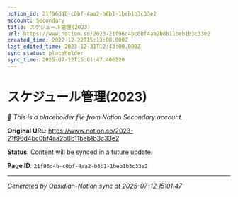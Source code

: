 ```yaml
---
notion_id: 21f96d4b-c0bf-4aa2-b8b1-1beb1b3c33e2
account: Secondary
title: スケジュール管理(2023) 
url: https://www.notion.so/2023-21f96d4bc0bf4aa2b8b11beb1b3c33e2
created_time: 2022-12-22T15:13:00.000Z
last_edited_time: 2023-12-31T12:43:00.000Z
sync_status: placeholder
sync_time: 2025-07-12T15:01:47.406228
---
```


# スケジュール管理(2023) 

*🔄 This is a placeholder file from Notion Secondary account.*

**Original URL**: https://www.notion.so/2023-21f96d4bc0bf4aa2b8b11beb1b3c33e2

**Status**: Content will be synced in a future update.

**Page ID**: `21f96d4b-c0bf-4aa2-b8b1-1beb1b3c33e2`

---

*Generated by Obsidian-Notion sync at 2025-07-12 15:01:47*
